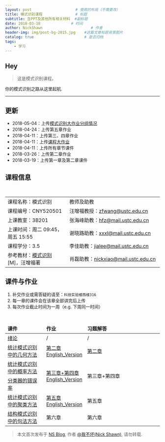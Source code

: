 ```yaml
---
layout: post                    # 使用的布局（不需要改）
title: 模式识别课程               # 标题 
subtitle: 含PPT及其他所有相关材料  #副标题
date: 2018-03-18              # 时间
author: NickShawn                      # 作者
header-img: img/post-bg-2015.jpg    #这篇文章标题背景图片
catalog: true                       # 是否归档
tags:
    - 学习
---
```


## Hey
>这是模式识别课程。

你的模式识别之路从这里起航.

***

## 更新
* 2018-05-04：上传<a href="http://nickshawn.top/files/模式识别大作业分组情况.xls" target="_blank">模式识别大作业分组情况</a>
* 2018-04-24：上传第五章作业
* 2018-04-11：上传第三、四章作业
* 2018-04-11：上传<a href="http://nickshawn.github.io/files/大作业.pdf" target="_blank">课程大作业</a>
* 2018-04-11：上传所有章节课件
* 2018-03-26：上传第二章作业
* 2018-03-19：上传第一章及第二章课件


## 课程信息
<table class="table table-striped table-bordered text-center">
    <tbody>
        <tr>
            <td width="40%">课程名称：模式识别
            </td>
            <td>教师及助教</td>
        </tr>
        <tr>
            <td>课程编号：CNY520501</td>
            <td>汪增福教授：<a title="" href="mailto:zfwang@ustc.edu.cn">zfwang@ustc.edu.cn</a></td>
        </tr>
        <tr>
            <td>上课教室：3B201</td>
            <td>张海峰助教：<a title="" href="mailto:hfz@ustc.edu.cn">hfz@mail.ustc.edu.cn</a></td>
        </tr>
        <tr>
            <td>上课时间：周二 09:45，周五 15:55</td>
            <td>谢晓路助教：<a title="" href="mailto:xxxl@mail.ustc.edu.cn">xxxl@mail.ustc.edu.cn</a></td>
        </tr>
        <tr>
            <td>课程学分：3.5</td>
            <td>李佳助教：<a title="" href="mailto:jialee@mail.ustc.edu.cn">jialee@mail.ustc.edu.cn</a></td>
        </tr>
        <tr>
            <td>参考教材：<a title="模式识别" href="http://item.jd.com/10339634.html" target="_blank">模式识别</a>[M]，汪增福著</td>
            <td>肖磊助教：<a title="" href="mailto:nickxiao@mail.ustc.edu.cn">nickxiao@mail.ustc.edu.cn</a></td>
        </tr>
    </tbody>
</table>


## 课件与作业
1. 补交作业或需答疑的请至：`科技实验楼西楼316`
2. 每一章的课件会在该章全部讲完后上传
3. 每次作业截止时间为一周（e.g. 下周同一时间）
<table class="table table-hover table-bordered text-center" >
    <thead>
        <tr class="active">
            <td width="25%"><span style="font-weight: bold;">课件</span></td>
            <td width="25%"><span style="font-weight: bold;">作业</span></td>
            <td><span style="font-weight: bold;">习题解答</span></td>
        </tr>
    </thead>
    <tbody>
        <tr>
            <td><a href="https://nickshawn.top/files/chapter1.pdf" target="_blank" rel="nofollow">绪论</a></td>
            <td>/</td>
            <td>/</td>
        </tr>
        <tr>
            <td rowspan="1" style="vertical-align:middle"><a href="https://nickshawn.top/files/chapter2.pdf" target="_blank" rel="nofollow">统计模式识别中的几何方法</a></td>
            <td rowspan="1" style="vertical-align:middle"><a href="https://nickshawn.top/files/作业2.pdf" target="_blank" rel="nofollow">第二章</a><br><a href="https://nickshawn.top/files/homework2.pdf" target="_blank" rel="nofollow">English_Version</a></td>
            <td rowspan="1" style="vertical-align:middle"><a href="https://nickshawn.top/files/答案2.pdf" target="_blank" rel="nofollow">第二章</a></td>
        </tr>
        <tr>
            <td rowspan="1" style="vertical-align:middle"><a href="https://nickshawn.top/files/chapter3.pdf" target="_blank" rel="nofollow">统计模式识别中的概率方法</a></td>
            <td rowspan="2" style="vertical-align:middle"><a href="https://nickshawn.top/files/作业3+4.pdf" target="_blank" rel="nofollow">第三章+第四章</a><br><a href="https://nickshawn.top/files/homework3+4.pdf" target="_blank" rel="nofollow">English_Version</a></td>
            <td rowspan="2" style="vertical-align:middle">第三章+第四章</td>
        </tr>
        <tr>
            <td><a href="https://nickshawn.top/files/chapter4.pdf" target="_blank" rel="nofollow">分类器的错误率</a></td>
        </tr>
        <tr>
            <td rowspan="1" style="vertical-align:middle"><a href="https://nickshawn.top/files/chapter5.pdf" target="_blank" rel="nofollow">统计模式识别中的聚类方法</a></td>
            <td rowspan="1" style="vertical-align:middle"><a href="https://nickshawn.top/files/作业5.pdf" target="_blank" rel="nofollow">第五章</a><br><a href="https://nickshawn.top/files/homework5.pdf" target="_blank"
rel="nofollow">English_Version</a></td>
            <td rowspan="1" style="vertical-align:middle">第五章</td>
        </tr>
        <tr>
            <td rowspan="1" style="vertical-align:middle"><a href="https://nickshawn.top/files/chapter6.pdf" target="_blank" rel="nofollow">结构模式识别中的句法方法</a></td>
            <td rowspan="1" style="vertical-align:middle">第六章</td>
            <td rowspan="1" style="vertical-align:middle">第六章</td>
        </tr>
    </tbody>
</table>


> 本文首次发布于 [NS Blog](http://nickshawn.github.io), 作者 [@我不坏(Nick Shawn)](http://github.com/NickShawn), 请勿转载.
